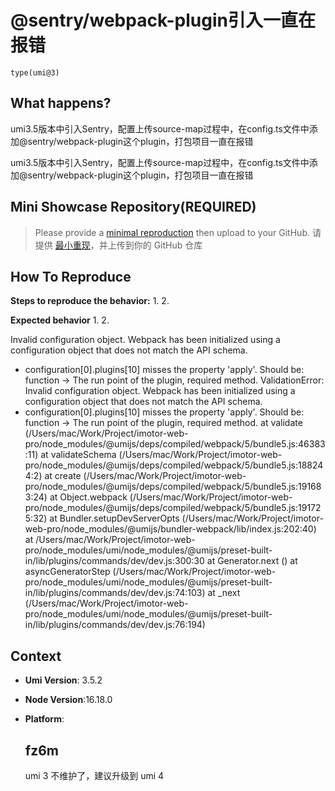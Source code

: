 # @sentry/webpack-plugin引入一直在报错

`type(umi@3)`

  <!--
感谢您向我们反馈问题，为了高效的解决问题，我们期望你能提供以下信息：
-->

## What happens?

umi3.5版本中引入Sentry，配置上传source-map过程中，在config.ts文件中添加@sentry/webpack-plugin这个plugin，打包项目一直在报错

<!-- A clear and concise description of what the bug is. -->
<!-- 清晰的描述下遇到的问题。-->

umi3.5版本中引入Sentry，配置上传source-map过程中，在config.ts文件中添加@sentry/webpack-plugin这个plugin，打包项目一直在报错

## Mini Showcase Repository(REQUIRED)

> Please provide a [minimal reproduction](https://stackoverflow.com/help/minimal-reproducible-example) then upload to your GitHub. 请提供 [最小重现](https://stackoverflow.com/help/minimal-reproducible-example)，并上传到你的 GitHub 仓库

<!-- 为节约大家的时间，无复现步骤的 ISSUE 会被关闭，提供之后再 REOPEN -->
<!-- YOUR_REPOSITORY_URL on github or stackbliz -->

## How To Reproduce

**Steps to reproduce the behavior:** 1. 2.

**Expected behavior** 1. 2.

<!-- 请提供复现链接/步骤，错误日志以及相关配置 -->

Invalid configuration object. Webpack has been initialized using a configuration object that does not match the API schema.

- configuration[0].plugins[10] misses the property 'apply'. Should be:
  function
  -> The run point of the plugin, required method.
  ValidationError: Invalid configuration object. Webpack has been initialized using a configuration object that does not match the API schema.
- configuration[0].plugins[10] misses the property 'apply'. Should be:
  function
  -> The run point of the plugin, required method.
  at validate (/Users/mac/Work/Project/imotor-web-pro/node_modules/@umijs/deps/compiled/webpack/5/bundle5.js:46383:11)
  at validateSchema (/Users/mac/Work/Project/imotor-web-pro/node_modules/@umijs/deps/compiled/webpack/5/bundle5.js:188244:2)
  at create (/Users/mac/Work/Project/imotor-web-pro/node_modules/@umijs/deps/compiled/webpack/5/bundle5.js:191683:24)
  at Object.webpack (/Users/mac/Work/Project/imotor-web-pro/node_modules/@umijs/deps/compiled/webpack/5/bundle5.js:191725:32)
  at Bundler.setupDevServerOpts (/Users/mac/Work/Project/imotor-web-pro/node_modules/@umijs/bundler-webpack/lib/index.js:202:40)
  at /Users/mac/Work/Project/imotor-web-pro/node_modules/umi/node_modules/@umijs/preset-built-in/lib/plugins/commands/dev/dev.js:300:30
  at Generator.next (<anonymous>)
  at asyncGeneratorStep (/Users/mac/Work/Project/imotor-web-pro/node_modules/umi/node_modules/@umijs/preset-built-in/lib/plugins/commands/dev/dev.js:74:103)
  at \_next (/Users/mac/Work/Project/imotor-web-pro/node_modules/umi/node_modules/@umijs/preset-built-in/lib/plugins/commands/dev/dev.js:76:194)

## Context

- **Umi Version**: 3.5.2
- **Node Version**:16.18.0
- **Platform**:

  ## fz6m

  umi 3 不维护了，建议升级到 umi 4

